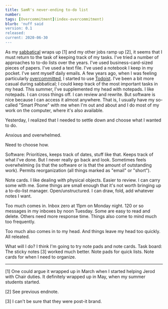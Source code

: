 ```yaml
---
title: SamR's never-ending to-do list
number: 
tags: [Overcommitment](index-overcommitment)
blurb: 'nuff said
version: 0.1
released: 
current: 2020-06-30
---
```

As my [sabbatical](sabbatical-report-2020-06-30) wraps up [1] and
my other jobs ramp up [2], it seems that I must return to the task
of keeping track of my tasks.  I've tried a number of approaches
to to-do lists over the years.  I've used business-card-sized pieces
of papers.  I've used a text file.  I've used a notebook I keep in
my pocket.  I've sent myself daily emails.  A few years ago, when
I was feeling particularly [overcommitted](index-overcommitment),
I started to use [Todoist](https://todoist.com).  I've been a bit
more casual during sabbatical; I could keep track of the most
important tasks in my head.  This summer, I've supplemented my head
with notepads.  I like notepads.  I can cross things off.  I can
review and rewrite.  But software is nice because I can access it
almost anywhere.  That is, I usually have my so-called "Smart Phone"
with me when I'm out and about and I do most of my work on the
computer, where it's also available.

Yesterday, I realized that I needed to settle down and choose what
I wanted to do.

Anxious and overwhelmed.

Need to choose how.

Software: Prioritizes, keeps track of dates, stuff like that.  Keeps
track of what I've done.  But I never really go back and look.
Sometimes feels overwhelming (is that the software or is that the
amount of outstanding work).  Permits reorganization (all things
marked as "email" or "short").

Note cards.  I like dealing with physical objects.  Easier to review.
I can carry some with me.  Some things are small enough that it's
not worth bringing up a to-do-list manager.  Open/unstructured. I
can draw, fold, add whatever notes I want.

Too much comes in.  Inbox zero at 11pm on Monday night.  120 or so
messages in my inboxes by noon Tuesday.  Some are easy to read and
delete.  Others need more response time.  Things also come to mind
much too frequently.

Too much also comes in to my head.  And things leave my head too
quickly.  All releated.

What will I do?  I think I'm going to try note pads and note cards.  Task 
board: The sticky notes [3] worked much better.  Note pads for quick lists.
Note cards for when I need to organize.

---

[1] One could argue it wrapped up in March when I started helping Jerod
with Chair duties.  It definitely wrapped up in May, when my summer students
started.

[2] See previous endnote.

[3] I can't be sure that they were post-it brand.
